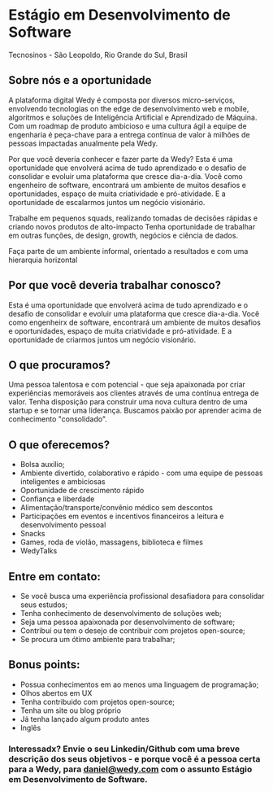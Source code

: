 # Estágio em Desenvolvimento de Software
Tecnosinos - São Leopoldo, Rio Grande do Sul, Brasil

## Sobre nós e a oportunidade
A plataforma digital Wedy é composta por diversos micro-serviços, envolvendo tecnologias on the edge de desenvolvimento web e mobile, algoritmos e soluções de Inteligência Artificial e Aprendizado de Máquina. Com um roadmap de produto ambicioso e uma cultura ágil a equipe de engenharia é peça-chave para a entrega contínua de valor à milhões de pessoas impactadas anualmente pela Wedy.

Por que você deveria conhecer e fazer parte da Wedy? Esta é uma oportunidade que envolverá acima de tudo aprendizado e o desafio de consolidar e evoluir uma plataforma que cresce dia-a-dia. Você como engenheiro de software, encontrará um ambiente de muitos desafios e oportunidades, espaço de muita criatividade e pró-atividade. E a oportunidade de escalarmos juntos um negócio visionário.

Trabalhe em pequenos squads, realizando tomadas de decisões rápidas e criando novos produtos de alto-impacto
Tenha oportunidade de trabalhar em outras funções, de design, growth, negócios e ciência de dados.

Faça parte de um ambiente informal, orientado a resultados e com uma hierarquia horizontal

## Por que você deveria trabalhar conosco?
Esta é uma oportunidade que envolverá acima de tudo aprendizado e o desafio de consolidar e evoluir uma plataforma que cresce dia-a-dia. Você como engenheirx de software, encontrará um ambiente de muitos desafios e oportunidades, espaço de muita criatividade e pró-atividade. E a oportunidade de criarmos juntos um negócio visionário. 

## O que procuramos?
Uma pessoa talentosa e com potencial - que seja apaixonada por criar experiências memoráveis aos clientes através de uma contínua entrega de valor. Tenha disposição para construir uma nova cultura dentro de uma startup e se tornar uma liderança. Buscamos paixão por aprender acima de conhecimento "consolidado".

## O que oferecemos?
- Bolsa auxílio;
- Ambiente divertido, colaborativo e rápido - com uma equipe de pessoas inteligentes e ambiciosas
- Oportunidade de crescimento rápido
- Confiança e liberdade
- Alimentação/transporte/convênio médico sem descontos
- Participações em eventos e incentivos financeiros a leitura e desenvolvimento pessoal
- Snacks
- Games, roda de violão, massagens, biblioteca e filmes
- WedyTalks

## Entre em contato:
- Se você busca uma experiência profissional desafiadora para consolidar seus estudos;
- Tenha conhecimento de desenvolvimento de soluções web;
- Seja uma pessoa apaixonada por desenvolvimento de software;
- Contribuí ou tem o desejo de contribuir com projetos open-source;
- Se procura um ótimo ambiente para trabalhar;

## Bonus points:
- Possua conhecimentos em ao menos uma linguagem de programação;
- Olhos abertos em UX
- Tenha contribuido com projetos open-source;
- Tenha um site ou blog próprio
- Já tenha lançado algum produto antes
- Inglês

### Interessadx? Envie o seu Linkedin/Github com uma breve descrição dos seus objetivos - e porque você é a pessoa certa para a Wedy, para daniel@wedy.com com o assunto Estágio em Desenvolvimento de Software.
